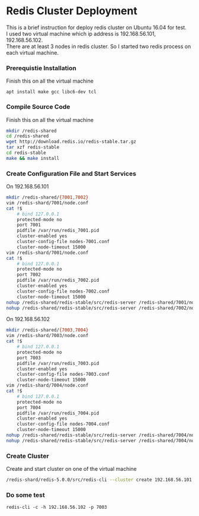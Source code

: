 # Redis Cluster Deployment

This is a brief instruction for deploy redis cluster on Ubuntu 16.04 for test.  
I used two virtual machine which ip address is 192.168.56.101, 192.168.56.102.  
There are at least 3 nodes in redis cluster. So I started two redis process on each virtual machine.

### Prerequistie Installation
Finish this on all the virtual machine

    apt install make gcc libc6-dev tcl

### Compile Source Code
Finish this on all the virtual machine
```bash
mkdir /redis-shared
cd /redis-shared
wget http://download.redis.io/redis-stable.tar.gz
tar xzf redis-stable
cd redis-stable
make && make install
```

### Create Configuration File and Start Services
On 192.168.56.101
```bash
mkdir /redis-shared/{7001,7002}
vim /redis-shard/7001/node.conf
cat !$
    # bind 127.0.0.1
    protected-mode no
    port 7001
    pidfile /var/run/redis_7001.pid
    cluster-enabled yes
    cluster-config-file nodes-7001.conf
    cluster-node-timeout 15000
vim /redis-shard/7001/node.conf
cat !$
    # bind 127.0.0.1
    protected-mode no
    port 7002
    pidfile /var/run/redis_7002.pid
    cluster-enabled yes
    cluster-config-file nodes-7002.conf
    cluster-node-timeout 15000
nohup /redis-shared/redis-stable/src/redis-server /redis-shared/7001/node.conf &
nohup /redis-shared/redis-stable/src/redis-server /redis-shared/7002/node.conf &
```

On 192.168.56.102
```bash
mkdir /redis-shared/{7003,7004}
vim /redis-shard/7003/node.conf
cat !$
    # bind 127.0.0.1
    protected-mode no
    port 7003
    pidfile /var/run/redis_7003.pid
    cluster-enabled yes
    cluster-config-file nodes-7003.conf
    cluster-node-timeout 15000
vim /redis-shard/7004/node.conf
cat !$
    # bind 127.0.0.1
    protected-mode no
    port 7004
    pidfile /var/run/redis_7004.pid
    cluster-enabled yes
    cluster-config-file nodes-7004.conf
    cluster-node-timeout 15000
nohup /redis-shared/redis-stable/src/redis-server /redis-shared/7004/node.conf &
nohup /redis-shared/redis-stable/src/redis-server /redis-shared/7004/node.conf &
```

### Create Cluster
Create and start cluster on one of the virtual machine
```bash
/redis-shard/redis-5.0.0/src/redis-cli --cluster create 192.168.56.101:7001 192.168.56.101:7002 192.168.56.102:7003 192.168.56.102:7004
```

### Do some test
    redis-cli -c -h 192.168.56.102 -p 7003

